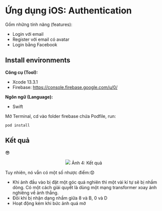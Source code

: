 # Ứng dụng iOS: Authentication
Gồm những tính năng (features): <br>

* Login với email
* Register với email có avatar
* Login bằng Facebook

## Install environments
**Công cụ (Tool):**<br>
* Xcode 13.3.1
* Firebase: https://console.firebase.google.com/u/0/<br>

**Ngôn ngữ (Language):**<br>
* Swift

Mở Terminal, cd vào folder firebase chứa Podfile, run: 
```
pod install
```

## Kết quả
   :sunglasses:
   <p align="center" >
   <img src="https://drive.google.com/file/d/18PqibS-eCCzAaQ4eQeZ8a8kfj7suzEmN/view?usp=sharing" >
    Ảnh 4:  Kết quả
</p>

Tuy nhiên, nó vẫn có một số nhược điểm::worried:

* Khi ảnh đầu vào bị đặt một góc quá nghiên thì một vài kí tự sẽ bị nhầm dòng. Có một cách giải quyết là dùng một mạng transformer xoay ảnh nghiêng về ảnh thẳng.
* Đôi khi bị nhận dạng nhầm giữa 8 và B, 0 và D
*  Hoạt động kém khi bức ảnh quá mờ
